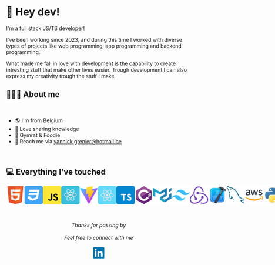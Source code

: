# 🖖 Hey dev!

I'm a full stack JS/TS developer!

I've been working since 2023, and during this time I worked with diverse types of projects like web programming, app programming and backend programming.

What made me fall in love with development is the capability to create intresting stuff that make other lives easier.
Trough development I can also express my creativity trough the stuff I make.

## 👨🏻‍💻 About me

<br>

- 🌎 I'm from Belgium
- 👾 Love sharing knowledge
- 🍜 Gymrat & Foodie
- 📧 Reach me via yannick.grenier@hotmail.be

<br>

## 💻 Everything I've touched

<div style="display: flex; gap: 12; max-width: 400">
  <img src="/images/html5.svg" width="50" title="HTML5" alt="HTML5 Icon"/>
  <img src="/images/css3.svg" width="50" title="CSS" alt="CSS Icon"/>
  <img src="/images/javascript.svg" width="50" title="JS" alt="JS Icon"/>
  <img src="/images/reactjs.svg" width="50" title="ReactJS" alt="ReactJS Icon"/>
  <img src="/images/vitejs.svg" width="50" title="Vite" alt="Vite Icon"/>
  <img src="/images/react-native.svg" width="50" title="React Native" alt="React Native Icon"/>
  <img src="/images/typescript.svg" width="50" title="TypeScript" alt="TypeScript Icon"/>
  <img src="/images/csharp.svg" width="50" title="C#" alt="C# Icon"/>
  <img src="/images/materialui.svg" width="50" title="Material UI" alt="Material UI Icon"/>
  <img src="/images/tailwind.svg" width="50" title="Tailwind" alt="Tailwind Icon"/>
  <img src="/images/redux.svg" width="50" title="Redux" alt="Redux Icon"/>
  <img src="/images/xcode.svg" width="50" title="XCode" alt="XCode Icon"/>
  <img src="/images/mysql.svg" width="50" title="Firebase" alt="Firebase Icon"/>
  <img src="/images/aws.svg" width="50" title="AWS" alt="AWS Icon"/>
  <img src="/images/python.svg" width="50" title="Python" alt="Python Icon"/>
</div>

<br>
<br>

<p align="center" > 
  <i>Thanks for passing by</i><br><br>
  <i>Feel free to connect with me</i><br><br>
  <a href="https://www.linkedin.com/in/yannickgrenier/">
  <code><img alt="My linkedin" width="32" src="./images/linkedin.svg" /></code>
</a>
</p>
